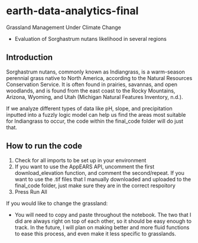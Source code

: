 # earth-data-analytics-final
Grassland Management Under Climate Change 
- Evaluation of Sorghastrum nutans likelihood in several regions

## Introduction
Sorghastrum nutans, commonly known as Indiangrass, is a warm-season perennial grass native to North America, according to the Natural Resources Conservation Service. It is often found in prairies, savannas, and open woodlands, and is found from the east coast to the Rocky Mountains, Arizona, Wyoming, and Utah (Michigan Natural Features Inventory, n.d.).

If we analyze different types of data like pH, slope, and precipitation inputted into a fuzzly logic model can help us find the areas most suitable for Indiangrass to occur, the code within the final_code folder will do just that.

## How to run the code

1. Check for all imports to be set up in your environment
2. If you want to use the AppEARS API, uncomment the first download_elevation function, and comment the second/repeat. If you want to use the .tif files that I manually downloaded and uploaded to the final_code folder, just make sure they are in the correct respoitory
3. Press Run All

If you would like to change the grassland:
* You will need to copy and paste throughout the notebook. The two that I did are always right on top of each other, so it should be easy enough to track. In the future, I will plan on making better and more fluid functions to ease this process, and even make it less specific to grasslands.

